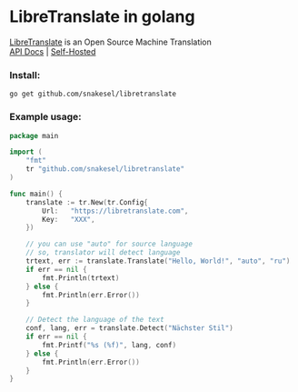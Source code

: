 # LibreTranslate in golang
[LibreTranslate](https://libretranslate.com) is an Open Source Machine Translation  
[API Docs](https://libretranslate.com/docs) | [Self-Hosted](https://github.com/uav4geo/LibreTranslate)

### Install:
```
go get github.com/snakesel/libretranslate
```

### Example usage:

```go
package main

import (
    "fmt"
    tr "github.com/snakesel/libretranslate"
)

func main() {
    translate := tr.New(tr.Config{
        Url:   "https://libretranslate.com",
        Key:   "XXX",
    })

    // you can use "auto" for source language
    // so, translator will detect language
    trtext, err := translate.Translate("Hello, World!", "auto", "ru")
    if err == nil {
        fmt.Println(trtext)
    } else {
        fmt.Println(err.Error())
    }

    // Detect the language of the text
    conf, lang, err = translate.Detect("Nächster Stil")
    if err == nil {
        fmt.Printf("%s (%f)", lang, conf)
    } else {
        fmt.Println(err.Error())
    }
}
```



